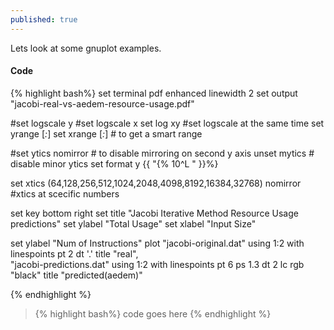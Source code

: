 ```yaml
---
published: true
---
```


Lets look at some gnuplot examples.

#### Code
{% highlight bash%}
set terminal pdf enhanced linewidth 2
set output "jacobi-real-vs-aedem-resource-usage.pdf"

#set logscale y
#set logscale x
set log xy           #set logscale at the same time
set yrange [*:*]
set xrange [*:*]     # to get a smart range

#set ytics nomirror  # to disable mirroring on second y axis
unset mytics         # disable minor ytics
set format y {{ "{% 10^L " }}%}


set xtics (64,128,256,512,1024,2048,4098,8192,16384,32768) nomirror #xtics at scecific numbers

set key bottom right
set title "Jacobi Iterative Method Resource Usage predictions"
set ylabel "Total Usage"
set xlabel "Input Size"

set ylabel "Num of Instructions"
plot "jacobi-original.dat" using 1:2 with linespoints pt 2 dt '.' title "real",\
 "jacobi-predictions.dat" using 1:2 with linespoints pt 6 ps 1.3 dt 2 lc rgb "black" title "predicted(aedem)"

{% endhighlight %}


<blockquote> {% highlight bash%} code goes here {% endhighlight %} </blockquote>
